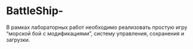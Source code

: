 # BattleShip-
В рамках лабораторных работ необходимо реализовать простую игру “морской бой с модификациями”, систему управления, сохранения и загрузки.
